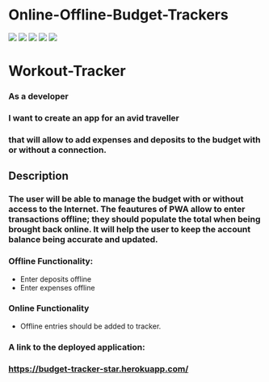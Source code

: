 # Online-Offline-Budget-Trackers

![](https://img.shields.io/badge/node.js%20-brightgreen.svg)
![](https://img.shields.io/badge/javascript%20-yellow.svg)
![](https://img.shields.io/badge/mongoose%20-brown.svg)
![](https://img.shields.io/badge/mongo%20-green.svg)
![](https://img.shields.io/badge/npms%20-red.svg)

# Workout-Tracker

### As a developer <br>
### I want to create an app for an avid traveller <br>
### that will allow to add expenses and deposits to the budget with or without a connection. <br>

## Description
### The user will be able to manage the budget with or without access to the Internet. The feautures of PWA allow to enter transactions offline; they should populate the total when being brought back online. It will help the user to keep the account balance being accurate and updated. 

### Offline Functionality:
* Enter deposits offline
* Enter expenses offline

### Online Functionality
* Offline entries should be added to tracker. 

### A link to the deployed application: <br>
### https://budget-tracker-star.herokuapp.com/